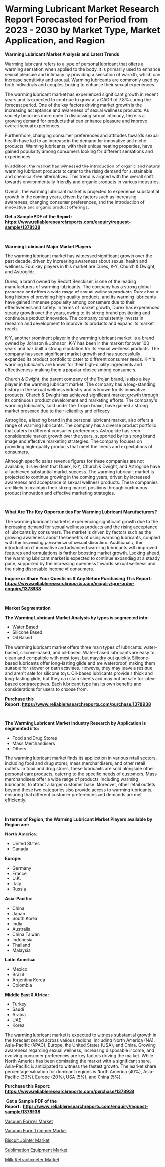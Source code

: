 <p><h1>Warming Lubricant Market Research Report Forecasted for Period from 2023 -  2030 by Market Type, Market Application, and Region</h1></p><p><strong>Warming Lubricant Market Analysis and Latest Trends</strong></p>
<p><p>Warming lubricant refers to a type of personal lubricant that offers a warming sensation when applied to the body. It is primarily used to enhance sexual pleasure and intimacy by providing a sensation of warmth, which can increase sensitivity and arousal. Warming lubricants are commonly used by both individuals and couples looking to enhance their sexual experiences.</p><p>The warming lubricant market has experienced significant growth in recent years and is expected to continue to grow at a CAGR of 7.8% during the forecast period. One of the key factors driving market growth is the increasing acceptance and awareness of sexual wellness products. As society becomes more open to discussing sexual intimacy, there is a growing demand for products that can enhance pleasure and improve overall sexual experiences.</p><p>Furthermore, changing consumer preferences and attitudes towards sexual health have led to an increase in the demand for innovative and niche products. Warming lubricants, with their unique heating properties, have gained popularity among consumers looking for different sensations and experiences.</p><p>In addition, the market has witnessed the introduction of organic and natural warming lubricant products to cater to the rising demand for sustainable and chemical-free alternatives. This trend is aligned with the overall shift towards environmentally friendly and organic products in various industries.</p><p>Overall, the warming lubricant market is projected to experience substantial growth in the coming years, driven by factors such as increasing awareness, changing consumer preferences, and the introduction of innovative and organic product offerings.</p></p>
<p><strong>Get a Sample PDF of the Report:&nbsp; <a href="https://www.reliableresearchreports.com/enquiry/request-sample/1378938">https://www.reliableresearchreports.com/enquiry/request-sample/1378938</a></strong></p>
<p>&nbsp;</p>
<p><strong>Warming Lubricant Major Market Players</strong></p>
<p><p>The warming lubricant market has witnessed significant growth over the past decade, driven by increasing awareness about sexual health and wellness. Four key players in this market are Durex, K-Y, Church & Dwight, and Astroglide. </p><p>Durex, a brand owned by Reckitt Benckiser, is one of the leading manufacturers of warming lubricants. The company has a strong global presence and offers a wide range of sexual wellness products. Durex has a long history of providing high-quality products, and its warming lubricants have gained immense popularity among consumers due to their effectiveness and safety. In terms of market growth, Durex has experienced steady growth over the years, owing to its strong brand positioning and continuous product innovation. The company consistently invests in research and development to improve its products and expand its market reach.</p><p>K-Y, another prominent player in the warming lubricant market, is a brand owned by Johnson & Johnson. K-Y has been in the market for over 100 years and has built a strong reputation for its sexual wellness products. The company has seen significant market growth and has successfully expanded its product portfolio to cater to different consumer needs. K-Y's warming lubricants are known for their high-quality ingredients and effectiveness, making them a popular choice among consumers.</p><p>Church & Dwight, the parent company of the Trojan brand, is also a key player in the warming lubricant market. The company has a long-standing history in the sexual wellness industry and is known for its innovative products. Church & Dwight has achieved significant market growth through its continuous product development and marketing efforts. The company's warming lubricants, sold under the Trojan brand, have gained a strong market presence due to their reliability and efficacy.</p><p>Astroglide, a leading brand in the personal lubricant market, also offers a range of warming lubricants. The company has a diverse product portfolio that caters to different consumer preferences. Astroglide has seen considerable market growth over the years, supported by its strong brand image and effective marketing strategies. The company focuses on providing high-quality products that meet the needs and expectations of consumers.</p><p>Although specific sales revenue figures for these companies are not available, it is evident that Durex, K-Y, Church & Dwight, and Astroglide have all achieved substantial market success. The warming lubricant market is projected to continue growing in the coming years, driven by increased awareness and acceptance of sexual wellness products. These companies are likely to maintain their strong market positions through continuous product innovation and effective marketing strategies.</p></p>
<p>&nbsp;</p>
<p><strong>What Are The Key Opportunities For Warming Lubricant Manufacturers?</strong></p>
<p><p>The warming lubricant market is experiencing significant growth due to the increasing demand for sexual wellness products and the rising acceptance of lubricants by consumers. The market is driven by factors such as the growing awareness about the benefits of using warming lubricants, coupled with the increasing prevalence of sexual disorders. Additionally, the introduction of innovative and advanced warming lubricants with improved features and formulations is further boosting market growth. Looking ahead, the warming lubricant market is expected to continue expanding at a steady pace, supported by the increasing openness towards sexual wellness and the rising disposable income of consumers.</p></p>
<p><strong>Inquire or Share Your Questions If Any Before Purchasing This Report: <a href="https://www.reliableresearchreports.com/enquiry/pre-order-enquiry/1378938">https://www.reliableresearchreports.com/enquiry/pre-order-enquiry/1378938</a></strong></p>
<p>&nbsp;</p>
<p><strong>Market Segmentation</strong></p>
<p><strong>The Warming Lubricant Market Analysis by types is segmented into:</strong></p>
<p><ul><li>Water Based</li><li>Silicone Based</li><li>Oil Based</li></ul></p>
<p><p>The warming lubricant market offers three main types of lubricants: water-based, silicone-based, and oil-based. Water-based lubricants are easy to clean and compatible with most toys, but may dry out quickly. Silicone-based lubricants offer long-lasting glide and are waterproof, making them suitable for shower or bath activities. However, they may leave a residue and aren't safe for silicone toys. Oil-based lubricants provide a thick and long-lasting glide, but they can stain sheets and may not be safe for latex-based contraceptives. Each lubricant type has its own benefits and considerations for users to choose from.</p></p>
<p><strong>Purchase this Report:&nbsp;<a href="https://www.reliableresearchreports.com/purchase/1378938">https://www.reliableresearchreports.com/purchase/1378938</a></strong></p>
<p>&nbsp;</p>
<p><strong>The Warming Lubricant Market Industry Research by Application is segmented into:</strong></p>
<p><ul><li>Food and Drug Stores</li><li>Mass Merchandisers</li><li>Others</li></ul></p>
<p><p>The warming lubricant market finds its application in various retail sectors, including food and drug stores, mass merchandisers, and other retail outlets. In food and drug stores, these lubricants are sold alongside other personal care products, catering to the specific needs of customers. Mass merchandisers offer a wide range of products, including warming lubricants, to attract a larger customer base. Moreover, other retail outlets beyond these two categories also provide access to warming lubricants, ensuring that different customer preferences and demands are met efficiently.</p></p>
<p>&nbsp;</p>
<p><strong>In terms of Region, the Warming Lubricant Market Players available by Region are:</strong></p>
<p>
    <p> <strong> North America: </strong>
        <ul>
            <li>United States</li>
            <li>Canada</li>
        </ul>
        </p> 
    <p> <strong> Europe: </strong>
        <ul>
            <li>Germany</li>
            <li>France</li>
            <li>U.K.</li>
            <li>Italy</li>
            <li>Russia</li>
        </ul>
        </p> 
    <p> <strong> Asia-Pacific: </strong>
        <ul>
            <li>China</li>
            <li>Japan</li>
            <li>South Korea</li>
            <li>India</li>
            <li>Australia</li>
            <li>China Taiwan</li>
            <li>Indonesia</li>
            <li>Thailand</li>
            <li>Malaysia</li>
        </ul>
        </p> 
    <p> <strong> Latin America: </strong>
        <ul>
            <li>Mexico</li>
            <li>Brazil</li>
            <li>Argentina Korea</li>
            <li>Colombia</li>
        </ul>
        </p> 
    <p> <strong> Middle East & Africa: </strong>
        <ul>
            <li>Turkey</li>
            <li>Saudi</li>
            <li>Arabia</li>
            <li>UAE</li>
            <li>Korea</li>
        </ul>
    </p>
    </p>
<p><p>The warming lubricant market is expected to witness substantial growth in the forecast period across various regions, including North America (NA), Asia-Pacific (APAC), Europe, the United States (USA), and China. Growing awareness regarding sexual wellness, increasing disposable income, and evolving consumer preferences are key factors driving the market. While North America has been dominating the market with a significant share, Asia-Pacific is anticipated to witness the fastest growth. The market share percentage valuation for dominant regions is North America (40%), Asia-Pacific (30%), Europe (20%), USA (5%), and China (5%).</p></p>
<p><strong>Purchase this Report: <a href="https://www.reliableresearchreports.com/purchase/1378938">https://www.reliableresearchreports.com/purchase/1378938</a></strong></p>
<p>&nbsp;<strong>Get a Sample PDF of the Report:&nbsp;&nbsp;<a href="https://www.reliableresearchreports.com/enquiry/request-sample/1378938">https://www.reliableresearchreports.com/enquiry/request-sample/1378938</a></strong></p>
<p><strong></strong></p>
<p><p><a href="https://medium.com/@wadeodinnn745/vacuum-former-market-outlook-industry-overview-and-forecast-2023-to-2030-e8863ad175f4">Vacuum Former Market</a></p><p><a href="https://medium.com/@noewwade60/vacuum-form-trimmer-market-comprehensive-assessment-by-type-application-and-geography-6a474af0b214">Vacuum Form Trimmer Market</a></p><p><a href="https://medium.com/@smithazim89098/biscuit-jointer-nbsp-market-focuses-on-market-share-size-and-projected-forecast-till-2030-02968461df4c">Biscuit Jointer Market</a></p><p><a href="https://medium.com/@helalkhan4512/sublimation-equipment-market-insight-market-trends-growth-forecasted-from-2023-to-2030-2ecbe06e2c22">Sublimation Equipment Market</a></p><p><a href="https://medium.com/@dowodis7877/milk-refractometer-market-share-evolution-and-market-growth-trends-2023-2030-bc2e52d890d5">Milk Refractometer Market</a></p></p>